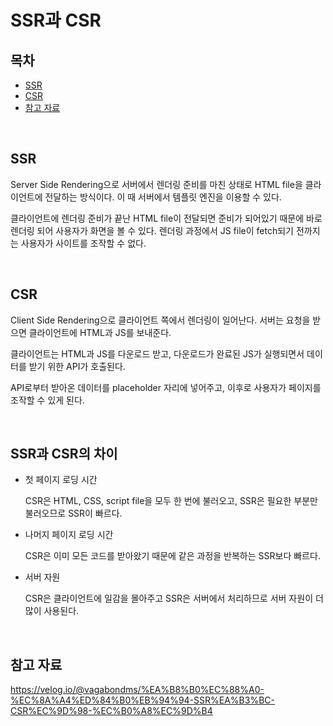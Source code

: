 # SSR과 CSR

## 목차
- [SSR](#ssr)
- [CSR](#csr)
- [참고 자료](#참고-자료)

<br>

## SSR

Server Side Rendering으로 서버에서 렌더링 준비를 마친 상태로 HTML file을 클라이언트에 전달하는 방식이다. 이 때 서버에서 템플릿 엔진을 이용할 수 있다.

클라이언트에 렌더링 준비가 끝난 HTML file이 전달되면 준비가 되어있기 때문에 바로 렌더링 되어 사용자가 화면을 볼 수 있다. 렌더링 과정에서 JS file이 fetch되기 전까지는 사용자가 사이트를 조작할 수 없다.


<br>

## CSR

Client Side Rendering으로 클라이언트 쪽에서 렌더링이 일어난다. 서버는 요청을 받으면 클라이언트에 HTML과 JS를 보내준다.

클라이언트는 HTML과 JS를 다운로드 받고, 다운로드가 완료된 JS가 실행되면서 데이터를 받기 위한 API가 호출된다.

API로부터 받아온 데이터를 placeholder 자리에 넣어주고, 이후로 사용자가 페이지를 조작할 수 있게 된다.

<br>

## SSR과 CSR의 차이

- 첫 페이지 로딩 시간

  CSR은 HTML, CSS, script file을 모두 한 번에 불러오고, SSR은 필요한 부분만 불러오므로 SSR이 빠르다.

- 나머지 페이지 로딩 시간

  CSR은 이미 모든 코드를 받아왔기 때문에 같은 과정을 반복하는 SSR보다 빠르다.

- 서버 자원

  CSR은 클라이언트에 일감을 몰아주고 SSR은 서버에서 처리하므로 서버 자원이 더 많이 사용된다.

<br>

## 참고 자료

https://velog.io/@vagabondms/%EA%B8%B0%EC%88%A0-%EC%8A%A4%ED%84%B0%EB%94%94-SSR%EA%B3%BC-CSR%EC%9D%98-%EC%B0%A8%EC%9D%B4